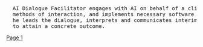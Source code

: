 <pre>
  AI Dialogue Facilitator engages with AI on behalf of a client. He selects the most suitable models, 
  methods of interaction, and implements necessary software tools. Subsequently, together with the customer 
  he leads the dialogue, interprets and communicates interim outcomes, and iterates the process as needed 
  to attain a concrete outcome.
</pre>

[Page 1](./pages/page_1)
